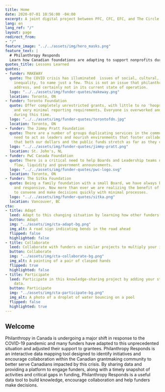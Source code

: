 ```yaml
---
title: Home
date: 2020-07-01 10:56:00 -04:00
excerpt: A joint digital project between PFC, CFC, EFC, and The Circle.
lang: en
lang_ref: "/"
layout: page
redirect_from:
- "/"
feature_image: "../../assets/img/hero_masks.png"
feature_text: |
  # Philanthropy Responds
  Learn how Canadian foundations are adapting to support nonprofits during an unprecedented global crisis.
quotes_title: Lessons Learned
quotes:
- funder: MAKEWAY
  quote: The COVID crisis has illuminated  issues of social, cultural, and income
    inequality, to name just a few. This is not an issue that philanthropy alone can
    address, and certainly not in its current state of operation.
  logo: "../../assets/img/funder-quotes/makeway.png"
  location: Toronto, ON
- funder: Toronto Foundation
  quote: Offer completely unrestricted grants, with little to no 'hoops to jump through',
    and very minimal reporting requirements. Everyone is overworked and overtaxed
    during this time.
  logo: "../../assets/img/funder-quotes/torontofdn.jpg"
  location: Toronto, ON
- funder: The Jimmy Pratt Foundation
  quote: There are a number of groups duplicating services in the communities. Foundations
    need to act as leaders and nourish environments that foster collaboration to ensure
    that both our dollars and the public funds stretch as far as they can.
  logo: "../../assets/img/funder-quotes/jimmy-pratt.png"
  location: St. John's, NL
- funder: PwC Canada Foundation
  quote: There is a critical need to help Boards and Leadership teams navigate cash
    flow, liquidity and government announcements.
  logo: "../../assets/img/funder-quotes/pwc-logo.svg"
  location: Toronto, ON
- funder: The Sitka Foundation
  quote: Being a family foundation with a small Board, we have always been nimble
    and responsive. Now more than ever we are realizing the benefit of people able
    to convene and make decisions quickly with minimal processes.
  logo: "../../assets/img/funder-quotes/sitka.png"
  location: Vancouver, BC
cta:
- title: Adapt
  leed: Adapt to this changing situation by learning how other funders have pivoted.
  button: Adapt
  img: "../assets/img/cta-adapt-bg.png"
  img_alt: A road sign indicating bends in the road ahead
  flipped: false
  highlighted: false
- title: Collaborate
  leed: Collaborate with funders on similar projects to multiply your impact.
  button: Collaborate
  img: "../assets/img/cta-collaborate-bg.png"
  img_alt: A painting of a pair of clasped hands
  flipped: true
  highlighted: false
- title: Participate
  leed: Participate in this knowledge-sharing project by adding your story to our
    data.
  button: Participate
  img: "../assets/img/cta-participate-bg.png"
  img_alt: A photo of a droplet of water bouncing on a pool
  flipped: false
  highlighted: true
---
```


## Welcome

Philanthropy in Canada is undergoing a major shift in response to the COVID-19 pandemic and many funders have adapted to this unprecedented situation and adjusted their support to grantees. Philanthropy Responds is an interactive data mapping tool designed to identify initiatives and encourage collaboration within the Canadian grantmaking community to better serve Canadians impacted by this crisis. By sharing data and providing a platform to engage funders, along with a timely snapshot of activities and critical gaps in funding, Philanthropy Responds is a useful data tool to build knowledge, encourage collaboration and help funders make decisions. 